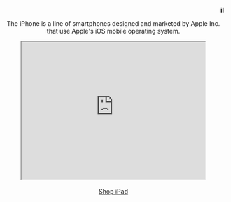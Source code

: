 <p align="center"> <b><marquee> iPad </marquee></b></p>

<p align="center">The iPhone is a line of smartphones designed and marketed by Apple Inc. that use Apple's iOS mobile operating system.</p>

<p align="center">
<iframe width="420" height="315"
src="https://www.youtube.com/embed/aOq49euWnIo">
</iframe><br><br>
<a href="https://www.apple.com/ipad/" target="_blank">Shop iPad</a>
</p>




